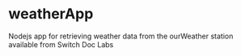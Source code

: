 # weatherApp
Nodejs app for retrieving weather data from the ourWeather station available from Switch Doc Labs

